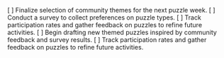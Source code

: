 [ ] Finalize selection of community themes for the next puzzle week.
[ ] Conduct a survey to collect preferences on puzzle types.
[ ] Track participation rates and gather feedback on puzzles to refine future activities.
[ ] Begin drafting new themed puzzles inspired by community feedback and survey results.
[ ] Track participation rates and gather feedback on puzzles to refine future activities.